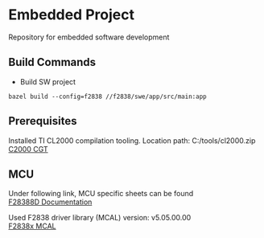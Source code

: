 # Embedded Project
Repository for embedded software development

## Build Commands
- Build SW project
```starlark
bazel build --config=f2838 //f2838/swe/app/src/main:app
```

## Prerequisites
Installed TI CL2000 compilation tooling. Location path: C:/tools/cl2000.zip \
[C2000 CGT](https://www.ti.com/tool/download/C2000-CGT/22.6.0.LTS)

## MCU
Under following link, MCU specific sheets can be found \
[F28388D Documentation](https://dev.ti.com/tirex/explore/node?node=A__AJ2S52t6KipWImg.HzDMUw__c2000ware_devices_package__coGQ502__LATEST)

Used F2838 driver library (MCAL) version: v5.05.00.00 \
[F2838x MCAL](https://github.com/TexasInstruments/c2000ware-core-sdk/tree/REL_C2000Ware_v5.05.00.00/driverlib/f2838x/driverlib_cm)

